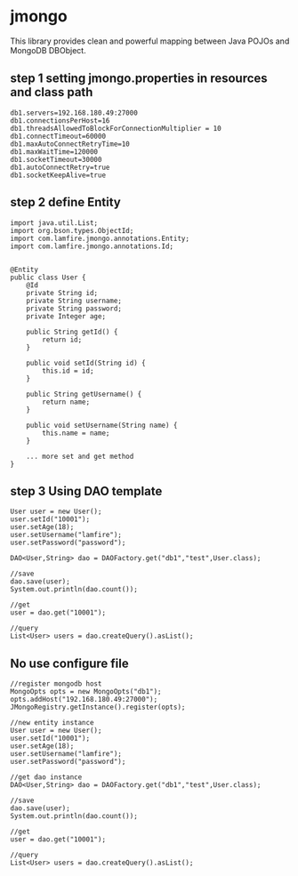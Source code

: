 jmongo
===========
This library provides clean and powerful mapping between Java POJOs and MongoDB DBObject.

step 1 setting jmongo.properties in resources and class path
-----------------------
    db1.servers=192.168.180.49:27000
    db1.connectionsPerHost=16
    db1.threadsAllowedToBlockForConnectionMultiplier = 10
    db1.connectTimeout=60000
    db1.maxAutoConnectRetryTime=10
    db1.maxWaitTime=120000
    db1.socketTimeout=30000
    db1.autoConnectRetry=true
    db1.socketKeepAlive=true


step 2 define Entity
-----------------------

    import java.util.List;
    import org.bson.types.ObjectId;
    import com.lamfire.jmongo.annotations.Entity;
    import com.lamfire.jmongo.annotations.Id;


    @Entity
    public class User {
    	@Id
    	private String id;
        private String username;
        private String password;
        private Integer age;

    	public String getId() {
    		return id;
    	}

    	public void setId(String id) {
    		this.id = id;
    	}

    	public String getUsername() {
    		return name;
    	}

    	public void setUsername(String name) {
    		this.name = name;
    	}

    	... more set and get method
    }

step 3 Using DAO template
------------------
    User user = new User();
    user.setId("10001");
    user.setAge(18);
    user.setUsername("lamfire");
    user.setPassword("password");

    DAO<User,String> dao = DAOFactory.get("db1","test",User.class);

    //save
    dao.save(user);
    System.out.println(dao.count());

    //get
    user = dao.get("10001");

    //query
    List<User> users = dao.createQuery().asList();

No use configure file
------------------
    //register mongodb host
    MongoOpts opts = new MongoOpts("db1");
    opts.addHost("192.168.180.49:27000");
    JMongoRegistry.getInstance().register(opts);

    //new entity instance
    User user = new User();
    user.setId("10001");
    user.setAge(18);
    user.setUsername("lamfire");
    user.setPassword("password");

    //get dao instance
    DAO<User,String> dao = DAOFactory.get("db1","test",User.class);

    //save
    dao.save(user);
    System.out.println(dao.count());

    //get
    user = dao.get("10001");

    //query
    List<User> users = dao.createQuery().asList();